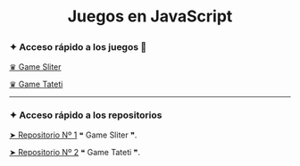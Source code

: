 # <p align="center">Juegos en JavaScript</p>
<p align="center">
 </p>

### ✦ Acceso rápido a los juegos :rocket:
[♛ Game Sliter](https://zkc-gamesliterjs.netlify.app)

[♛ Game Tateti](https://zkc-gametatetijs.netlify.app)

---

### ✦ Acceso rápido a los repositorios
[➤ Repositorio Nº 1](https://github.com/Zekcron12/JS-GameSliter)    ❝ Game Sliter ❞.

[➤ Repositorio Nº 2](https://github.com/Zekcron12/JS-GameTATETI)    ❝ Game Tateti ❞.

